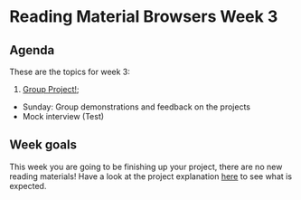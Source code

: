 # Reading Material Browsers Week 3

## Agenda

These are the topics for week 3:

1. [Group Project!](../PROJECT.md);
  - Sunday: Group demonstrations and feedback on the projects
  - Mock interview (Test)


## Week goals
This week you are going to be finishing up your project, there are no new reading materials! Have a look at the project explanation [here](../PROJECT.md) to see what is expected.